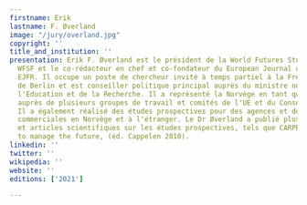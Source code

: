 ```yaml
---
firstname: Erik
lastname: F. Øverland
image: "/jury/overland.jpg"
copyright: ''
title_and_institution: ''
presentation: Erik F. Øverland est le président de la World Futures Studies Federation,
  WFSF et le co-rédacteur en chef et co-fondateur du European Journal of Futures Research,
  EJFR. Il occupe un poste de chercheur invité à temps partiel à la Freie Universität
  de Berlin et est conseiller politique principal auprès du ministre norvégien de
  l'Education et de la Recherche. Il a représenté la Norvège en tant que délégué officiel
  auprès de plusieurs groupes de travail et comités de l'UE et du Conseil de l'Europe.
  Il a également réalisé des études prospectives pour des agences et des entreprises
  commerciales en Norvège et à l'étranger. Le Dr Øverland a publié plusieurs livres
  et articles scientifiques sur les études prospectives, tels que CARPE FUTURUM. How
  to manage the future, (éd. Cappelen 2010).
linkedin: ''
twitter: ''
wikipedia: ''
website: ''
editions: ['2021']

---
```

